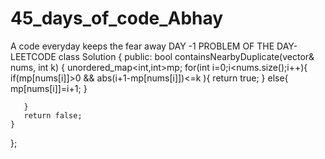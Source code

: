 # 45_days_of_code_Abhay
A code everyday keeps the fear away
DAY -1
PROBLEM OF THE DAY-LEETCODE
class Solution {
public:
    bool containsNearbyDuplicate(vector<int>& nums, int k) {
       unordered_map<int,int>mp;
       for(int i=0;i<nums.size();i++){
           if(mp[nums[i]]>0 && abs(i+1-mp[nums[i]])<=k ){
               return true;
           }
           else{
  mp[nums[i]]=i+1;
           }
         
       }
       return false; 
    }
};
